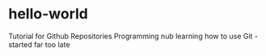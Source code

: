 # hello-world
Tutorial for Github Repositories
Programming nub learning how to use Git - started far too late
